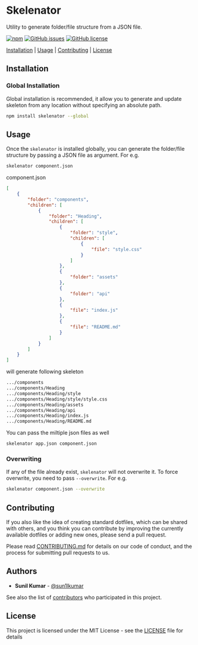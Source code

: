 # Skelenator
Utility to generate folder/file structure from a JSON file.

[![npm](https://img.shields.io/npm/v/skelenator.svg)](https://www.npmjs.com/package/skelenator)
[![GitHub issues](https://img.shields.io/github/issues/sun1l/skelenator.svg)](https://github.com/sun1l/skelenator/issues)
[![GitHub license](https://img.shields.io/badge/license-MIT-blue.svg)](https://raw.githubusercontent.com/sun1l/skelenator/master/LICENSE)

[Installation](#Installation) |
[Usage](#usage) |
[Contributing](#contributing) |
[License](#license)

## Installation

### Global Installation

Global installation is recommended, it allow you to generate and update skeleton from any location without specifying an absolute path.

```bash
npm install skelenator --global
```

## Usage

Once the `skelenator` is installed globally, you can generate the folder/file structure by passing a JSON file as argument. For e.g.

```bash
skelenator component.json
```

component.json
```json
[
    {
        "folder": "components",
        "children": [
            {
                "folder": "Heading",
                "children": [
                    {
                        "folder": "style",
                        "children": [
                            {
                                "file": "style.css"
                            }                            
                        ]
                    },
                    {
                        "folder": "assets"
                    },
                    {
                        "folder": "api"
                    },
                    {
                        "file": "index.js"
                    },
                    {
                        "file": "README.md"
                    }
                ]
            }
        ]
    }
]
```
will generate following skeleton

```bash
.../components
.../components/Heading
.../components/Heading/style
.../components/Heading/style/style.css
.../components/Heading/assets
.../components/Heading/api
.../components/Heading/index.js
.../components/Heading/README.md
```

You can pass the miltiple json files as well

```bash
skelenator app.json component.json
```

### Overwriting

If any of the file already exist, `skelenator` will not overwrite it. To force overwrite, you need to pass `--overwrite`. For e.g.

```bash
skelenator component.json --overwrite
```

## Contributing

If you also like the idea of creating standard dotfiles, which can be shared with others, and you think you can contribute by improving the currently available dotfiles or adding new ones, please send a pull request.

Please read [CONTRIBUTING.md](CONTRIBUTING.md) for details on our code of conduct, and the process for submitting pull requests to us.

## Authors

*   **Sunil Kumar** - [@sun1lkumar](https://twitter.com/sun1lkumar)

See also the list of [contributors](https://github.com/sun1l/skelenator/graphs/contributors) who participated in this project.

## License

This project is licensed under the MIT License - see the [LICENSE](LICENSE) file for details